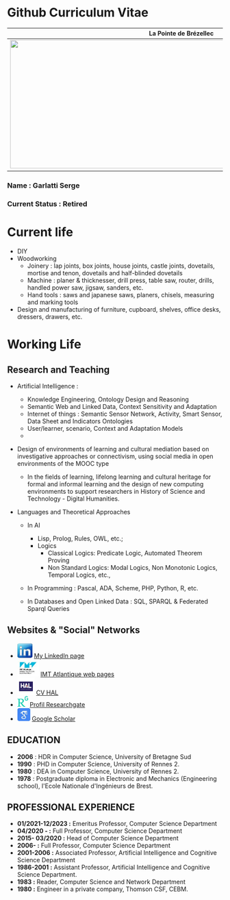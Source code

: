 #  Github Curriculum Vitae

| **La Pointe de Brézellec**                                        |
|-------------------------------------------------------------|
| <img src="media/P5170270_DxO.jpg" width="800" height="300"> |


### Name : Garlatti Serge

### Current Status : Retired

# Current life
* DIY
* Woodworking
  * Joinery : lap joints, box joints, house joints, castle joints, dovetails, mortise and tenon, dovetails and half-blinded dovetails
  * Machine : planer & thicknesser, drill press, table saw, router, drills, handled power saw, jigsaw, sanders,  etc. 
  * Hand tools : saws and japanese saws, planers, chisels, measuring and marking tools
* Design and manufacturing of furniture, cupboard, shelves, office desks, dressers, drawers, etc.

# Working Life

## Research and Teaching

* Artificial Intelligence : 
    * Knowledge Engineering, Ontology Design and Reasoning
    * Semantic Web and Linked Data, Context Sensitivity and Adaptation
    * Internet of things : Semantic Sensor Network, Activity, Smart Sensor, Data Sheet and Indicators Ontologies
    * User/learner, scenario, Context and Adaptation Models
    * 
* Design of environments of learning and cultural mediation based on investigative approaches or connectivism, using social media in open environments of the MOOC type
  * In the fields of learning, lifelong learning and cultural heritage for formal and informal learning and the design of new computing environments to support researchers in History of Science and Technology - Digital Humanities.
  
* Languages and Theoretical Approaches
  *  In AI
     * Lisp, Prolog, Rules, OWL, etc.;
     * Logics
       * Classical Logics: Predicate Logic, Automated Theorem Proving 
       * Non Standard Logics: Modal Logics, Non Monotonic Logics, Temporal Logics, etc.,
       
  *  In Programming : Pascal, ADA, Scheme, PHP, Python, R, etc.
  
  *  In Databases and Open Linked Data : SQL, SPARQL & Federated Sparql Queries
  
## Websites & "Social" Networks

* <img src="media/linkedin.jpeg" width="35" height="35"> <a href="https://www.linkedin.com/in/sergegarlatti/" target="_blank" > My LinkedIn page </a>
* <img src="media/IMTatlantique.jpeg" width="50" height="40"> <a href="https://www.imt-atlantique.fr/fr/personne/serge-garlatti" target="_blank" > IMT Atlantique web pages </a>
* <img src="media/HAL.jpeg" width="40" height="40"> <a href="https://cv.archives-ouvertes.fr/serge-garlatti" target="_blank" > CV HAL </a>
* <img src="media/RG.jpeg" width="25" height="25"> <a href="https://www.researchgate.net/profile/Serge-Garlatti" target="_blank" > Profil Researchgate </a>
* <img src="media/GS.jpeg" width="30" height="30"> <a href="https://scholar.google.fr/citations?view_op=list_works&hl=fr&user=yCdOUkUAAAAJ&gmla=AJsN-F4mAq6P6-KVZwH0xdTrWGOMPNylF17kmPamTpVtKMETOQYq3NsLYgnrtCyD9yfGnEsf-mLDGHS21FCEmocw8j3Po4YIT2-aBtx3d090iG4hJvnSRX7FSmTglHkyRBrAWAYMy6kQcCSEVlVCTKpAuL_AG94i5F2mYOT-s6Wfe_zmeg5oOFU" target="_blank" > Google Scholar </a>

## EDUCATION

* **2006** : HDR  in Computer Science, University of Bretagne Sud
* **1990** : PHD in Computer Science, University of Rennes 2.
* **1980** : DEA in Computer Science, University of Rennes 2.
* **1978** : Postgraduate diploma in Electronic and Mechanics (Engineering school), l'Ecole Nationale d'Ingénieurs de Brest.

## PROFESSIONAL EXPERIENCE

* **01/2021-12/2023 :** Emeritus Professor, Computer Science Department
* **04/2020 - :** Full Professor, Computer Science Department
* **2015- 03/2020 :** Head of Computer Science Department
* **2006- :** Full Professor, Computer Science Department
* **2001-2006 :** Associated Professor, Artificial Intelligence and Cognitive Science Department
* **1986-2001 :** Assistant Professor, Artificial Intelligence and Cognitive Science Department.
* **1983 :** Reader, Computer Science and Network Department
* **1980 :** Engineer in a private company, Thomson CSF, CEBM.
